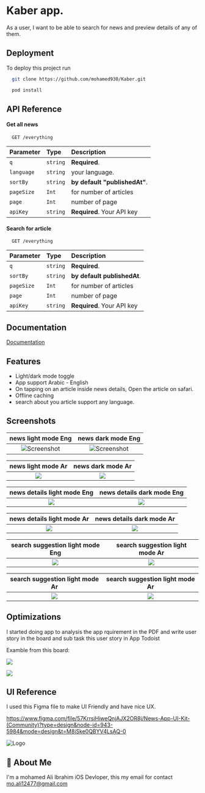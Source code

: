 
# Kaber app.

As a user, I want to be able to search for news and preview details of any of them.





## Deployment

To deploy this project run

```bash
  git clone https://github.com/mohamed930/Kaber.git
```

```bash
  pod install
```


## API Reference

#### Get all news

```http
  GET /everything
```

| Parameter | Type     | Description                |
| :-------- | :------- | :------------------------- |
| `q`       | `string` | **Required**.              |
| `language`| `string` | your language.             |
| `sortBy`  | `string` | **by default "publishedAt"**.|
| `pageSize`| `Int`    | for number of articles     |
| `page`    | `Int`    | number of page             |
| `apiKey`  | `string` | **Required**. Your API key |


#### Search for article

```http
  GET /everything
```

| Parameter | Type     | Description                       |
| :-------- | :------- | :-------------------------------- |
| `q`       | `string` | **Required**.              |
| `sortBy`  | `string` | **by default publishedAt**.|
| `pageSize`| `Int`    | for number of articles     |
| `page`    | `Int`    | number of page             |
| `apiKey`  | `string` | **Required**. Your API key |



## Documentation

[Documentation](https://drive.google.com/file/d/1AoXhx_lVPrq5_YoGmxuaHR_UVSSSzL1d/view?usp=share_link)


## Features

- Light/dark mode toggle
- App support Arabic - English
- On tapping on an article inside news details, Open the article on safari.
- Offline caching
- search about you article support any language.

## Screenshots

news light mode Eng        |  news dark mode Eng
:-------------------------:|:-------------------------:
![Screenshot](https://i.postimg.cc/L5nK4786/Simulator-Screenshot-i-Phone-14-Pro-2023-08-19-at-13-07-35.png)  |  ![Screenshot](https://i.postimg.cc/pTphJ68T/Simulator-Screenshot-i-Phone-14-Pro-2023-08-19-at-13-08-03.png)       


news light mode Ar         |  news dark mode Ar
:-------------------------:|:-------------------------:
![](https://i.postimg.cc/h411KrJT/Simulator-Screenshot-i-Phone-14-Pro-2023-08-19-at-13-08-46.png)   |  ![](https://i.postimg.cc/2SqQdxVb/Simulator-Screenshot-i-Phone-14-Pro-2023-08-19-at-13-09-02.png)


news details light mode Eng |  news details dark mode Eng
:-------------------------: |:-------------------------:
![](https://i.postimg.cc/JhTcb4Lx/Simulator-Screenshot-i-Phone-14-Pro-2023-08-19-at-13-25-47.png)    |  ![](https://i.postimg.cc/DwvXBk5M/Simulator-Screenshot-i-Phone-14-Pro-2023-08-19-at-13-25-59.png)

news details light mode Ar |  news details dark mode Ar
:-------------------------:|:-------------------------:
![](https://i.postimg.cc/xTtrNMZb/Simulator-Screenshot-i-Phone-14-Pro-2023-08-19-at-13-24-37.png)   |  ![](https://i.postimg.cc/XJJB3wtc/Simulator-Screenshot-i-Phone-14-Pro-2023-08-19-at-13-24-05.png)


search suggestion light mode Eng |  search suggestion light mode Ar
:-------------------------:|:-------------------------:
![](https://i.postimg.cc/3rqSs1z1/Simulator-Screenshot-i-Phone-14-Pro-2023-08-19-at-13-34-24.png)    |  ![](https://i.postimg.cc/CKJJmsjj/Simulator-Screenshot-i-Phone-14-Pro-2023-08-19-at-13-34-13.png)

search suggestion light mode Ar |  search suggestion light mode Ar
:-------------------------:|:-------------------------:
![](https://i.postimg.cc/PxWDSXG0/Simulator-Screenshot-i-Phone-14-Pro-2023-08-19-at-13-34-47.png)   |  ![](https://i.postimg.cc/mkdtnhmp/Simulator-Screenshot-i-Phone-14-Pro-2023-08-19-at-13-35-02.png)



## Optimizations

I started doing app to analysis the app rquirement in the PDF and write user story in the board and sub task this user story in App Todoist

Examble from this board:

 ![](https://i.postimg.cc/C1tcyCm9/Screenshot-2023-08-19-at-1-50-39-PM.png)

  ![](https://i.postimg.cc/8z1B0nTj/Screenshot-2023-08-19-at-1-50-43-PM.png)


## UI Reference

I used this Figma file to make UI Friendly and have nice UX.

https://www.figma.com/file/57KrrsiHiweQnjAJX2OR8j/News-App-UI-Kit-(Community)?type=design&node-id=943-5984&mode=design&t=M8iSke0QBYV4LsAQ-0

![Logo](https://i.postimg.cc/Y2RgFPqq/Kaber.png)


## 🚀 About Me
I'm a mohamed Ali Ibrahim iOS Devloper,
this my email for contact mo.ali12477@gmail.com


